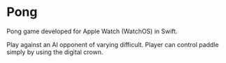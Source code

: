 # Pong

Pong game developed for Apple Watch (WatchOS) in Swift. 

Play against an AI opponent of varying difficult. Player can control paddle simply by using the digital crown.
